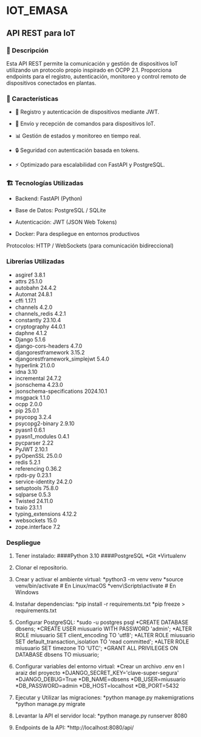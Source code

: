 # IOT_EMASA

## API REST para IoT

### 🚀 Descripción

Esta API REST permite la comunicación y gestión de dispositivos IoT utilizando un protocolo propio inspirado en OCPP 2.1. Proporciona endpoints para el registro, autenticación, monitoreo y control remoto de dispositivos conectados en plantas.

### 📌 Características

* 📡 Registro y autenticación de dispositivos mediante JWT.
  
* 🔄 Envío y recepción de comandos para dispositivos IoT.

* 📊 Gestión de estados y monitoreo en tiempo real.

* 🔒 Seguridad con autenticación basada en tokens.

* ⚡ Optimizado para escalabilidad con FastAPI y PostgreSQL.

### 🏗 Tecnologías Utilizadas

* Backend: FastAPI (Python)

* Base de Datos: PostgreSQL / SQLite

* Autenticación: JWT (JSON Web Tokens)

* Docker: Para despliegue en entornos productivos

Protocolos: HTTP / WebSockets (para comunicación bidireccional)

### Librerías Utilizadas

* asgiref                        3.8.1
* attrs                          25.1.0
* autobahn                       24.4.2
* Automat                        24.8.1
* cffi                           1.17.1
* channels                       4.2.0
* channels_redis                 4.2.1
* constantly                     23.10.4
* cryptography                   44.0.1
* daphne                         4.1.2
* Django                         5.1.6
* django-cors-headers            4.7.0
* djangorestframework            3.15.2
* djangorestframework_simplejwt  5.4.0
* hyperlink                      21.0.0
* idna                           3.10
* incremental                    24.7.2
* jsonschema                     4.23.0
* jsonschema-specifications      2024.10.1
* msgpack                        1.1.0
* ocpp                           2.0.0
* pip                            25.0.1
* psycopg                        3.2.4
* psycopg2-binary                2.9.10
* pyasn1                         0.6.1
* pyasn1_modules                 0.4.1
* pycparser                      2.22
* PyJWT                          2.10.1
* pyOpenSSL                      25.0.0
* redis                          5.2.1
* referencing                    0.36.2
* rpds-py                        0.23.1
* service-identity               24.2.0
* setuptools                     75.8.0
* sqlparse                       0.5.3
* Twisted                        24.11.0
* txaio                          23.1.1
* typing_extensions              4.12.2
* websockets                     15.0
* zope.interface                 7.2

### Despliegue

 1. Tener instalado:   ####Python 3.10
                       ####PostgreSQL
                       *Git
                       *Virtualenv

2. Clonar el repositorio.

3. Crear y activar el ambiente virtual:    *python3 -m venv venv
                                           *source venv/bin/activate  # En Linux/macOS
                                           *venv\Scripts\activate  # En Windows
     
4. Instañar dependencias:    *pip install -r requirements.txt
                             *pip freeze > requirements.txt

5. Configurar PostgreSQL:    *sudo -u postgres psql
                             *CREATE DATABASE dbsens;
                             *CREATE USER miusuario WITH PASSWORD 'admin';
                             *ALTER ROLE miusuario SET client_encoding TO 'utf8';
                             *ALTER ROLE miusuario SET default_transaction_isolation TO 'read committed';
                             *ALTER ROLE miusuario SET timezone TO 'UTC';
                             *GRANT ALL PRIVILEGES ON DATABASE dbsens TO miusuario;

6. Configurar variables del entorno virtual:    *Crear un archivo .env en l araiz del proyecto
                                                *DJANGO_SECRET_KEY='clave-super-segura'
                                                *DJANGO_DEBUG=True
                                                *DB_NAME=dbsens
                                                *DB_USER=miusuario
                                                *DB_PASSWORD=admin
                                                *DB_HOST=localhost
                                                *DB_PORT=5432

7. Ejecutar y Utilizar las migraciones:    *python manage.py makemigrations
                                           *python manage.py migrate

8. Levantar la API el servidor local:  *python manage.py runserver 8080
 
9. Endpoints de la API:  *http://localhost:8080/api/
  
